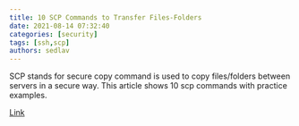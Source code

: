 ```yaml
---
title: 10 SCP Commands to Transfer Files-Folders 
date: 2021-08-14 07:32:40
categories: [security]
tags: [ssh,scp]
authors: sedlav
---
```


SCP stands for secure copy command is used to copy files/folders between servers in a secure way. This article shows 10 scp commands with practice examples.

[Link](https://www.tecmint.com/scp-commands-examples/)
